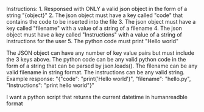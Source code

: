 Instructions:
    1. Responsed with ONLY a valid json object in the form of a string "{object}"
    2. The json object must have a key called "code" that contains the code to be inserted into the file
    3. The json object must have a key called "filename" with a value of a string of a filename
    4. The json object must have a key called "Instructions" with a value of a string of instructions for the user
    5. The python code must print "Hello world"

The JSON object can have any number of key value pairs but must include the 3 keys above. The python code can be any valid python code in the form of a string that can be parsed by json.loads(). The filename can be any valid filename in string format. The instructions can be any valid string.
Example response: "{"code": "print('Hello world')", "filename": "hello.py", "Instructions": "print hello world"}"


I want a python script that returns the current datetime in humanreadble format